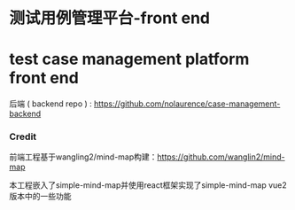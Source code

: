# 测试用例管理平台-front end
# test case management platform front end

后端 ( backend repo ) : https://github.com/nolaurence/case-management-backend

### Credit

前端工程基于wangling2/mind-map构建：https://github.com/wanglin2/mind-map

本工程嵌入了simple-mind-map并使用react框架实现了simple-mind-map vue2版本中的一些功能
